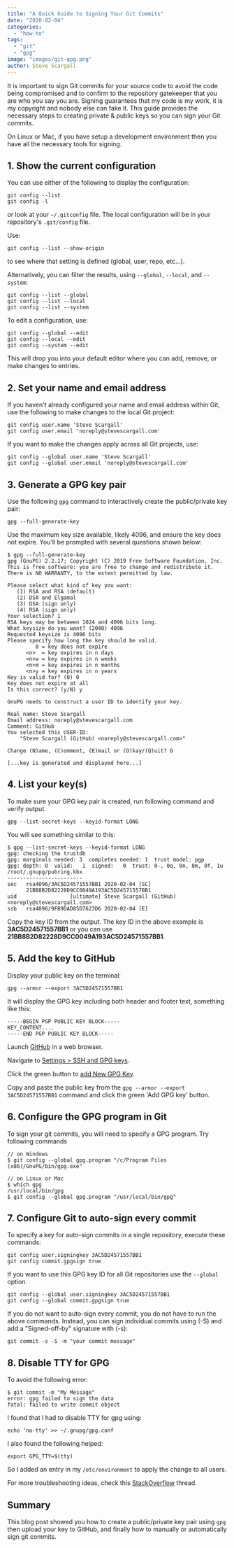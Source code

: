 ```yaml
---
title: "A Quick Guide to Signing Your Git Commits"
date: "2020-02-04"
categories: 
  - "how-to"
tags: 
  - "git"
  - "gpg"
image: "images/git-gpg.png"
author: Steve Scargall
---
```


It is important to sign Git commits for your source code to avoid the code being compromised and to confirm to the repository gatekeeper that you are who you say you are. Signing guarantees that my code is my work, it is my copyright and nobody else can fake it. This guide provides the necessary steps to creating private & public keys so you can sign your Git commits.

On Linux or Mac, if you have setup a development environment then you have all the necessary tools for signing.

## 1\. Show the current configuration

You can use either of the following to display the configuration:

```
git config --list
git config -l
```

or look at your `~/.gitconfig` file. The local configuration will be in your repository's `.git/config` file.

Use:

```
git config --list --show-origin
```

to see where that setting is defined (global, user, repo, etc...).

Alternatively, you can filter the results, using `--global`, `--local`, and `--system`:

```
git config --list --global
git config --list --local
git config --list --system
```

To edit a configuration, use:

```
git config --global --edit
git config --local --edit
git config --system --edit
```

This will drop you into your default editor where you can add, remove, or make changes to entries.

## 2\. Set your name and email address

If you haven't already configured your name and email address within Git, use the following to make changes to the local Git project:

```
git config user.name 'Steve Scargall'
git config user.email 'noreply@stevescargall.com'
```

If you want to make the changes apply across all Git projects, use:

```
git config --global user.name 'Steve Scargall'
git config --global user.email 'noreply@stevescargall.com'
```

## 3\. Generate a GPG key pair

Use the following `gpg` command to interactively create the public/private key pair:

```
gpg --full-generate-key
```

Use the maximum key size available, likely 4096, and ensure the key does not expire. You'll be prompted with several questions shown below:

```
$ gpg --full-generate-key
gpg (GnuPG) 2.2.17; Copyright (C) 2019 Free Software Foundation, Inc.
This is free software: you are free to change and redistribute it.
There is NO WARRANTY, to the extent permitted by law.

Please select what kind of key you want:
   (1) RSA and RSA (default)
   (2) DSA and Elgamal
   (3) DSA (sign only)
   (4) RSA (sign only)
Your selection? 1
RSA keys may be between 1024 and 4096 bits long.
What keysize do you want? (2048) 4096
Requested keysize is 4096 bits
Please specify how long the key should be valid.
         0 = key does not expire
      <n>  = key expires in n days
      <n>w = key expires in n weeks
      <n>m = key expires in n months
      <n>y = key expires in n years
Key is valid for? (0) 0
Key does not expire at all
Is this correct? (y/N) y

GnuPG needs to construct a user ID to identify your key.

Real name: Steve Scargall
Email address: noreply@stevescargall.com
Comment: GitHub
You selected this USER-ID:
    "Steve Scargall (GitHub) <noreply@stevescargall.com>"

Change (N)ame, (C)omment, (E)mail or (O)kay/(Q)uit? O

[...key is generated and displayed here...]
```

## 4\. List your key(s)

To make sure your GPG key pair is created, run following command and verify output.

```
gpg --list-secret-keys --keyid-format LONG
```

You will see something similar to this:

```
$ gpg --list-secret-keys --keyid-format LONG
gpg: checking the trustdb
gpg: marginals needed: 3  completes needed: 1  trust model: pgp
gpg: depth: 0  valid:   1  signed:   0  trust: 0-, 0q, 0n, 0m, 0f, 1u
/root/.gnupg/pubring.kbx
------------------------
sec   rsa4096/3AC5D24571557BB1 2020-02-04 [SC]
      21BB8B2D82228D9CC0049A193AC5D24571557BB1
uid                 [ultimate] Steve Scargall (GitHub) <noreply@stevescargall.com>
ssb   rsa4096/9FB9DAD85D7623D6 2020-02-04 [E]
```

Copy the key ID from the output. The key ID in the above example is **3AC5D24571557BB1** or you can use **21BB8B2D82228D9CC0049A193AC5D24571557BB1**.

## 5\. Add the key to GitHub

Display your public key on the terminal:

```
gpg --armor --export 3AC5D24571557BB1
```

It will display the GPG key including both header and footer text, something like this:

```
-----BEGIN PGP PUBLIC KEY BLOCK-----
KEY_CONTENT....
-----END PGP PUBLIC KEY BLOCK-----
```

Launch [GitHub](https://github.com/) in a web browser.

Navigate to [Settings > SSH and GPG keys](https://github.com/settings/keys).

Click the green button to [add New GPG Key](https://github.com/settings/gpg/new).

Copy and paste the public key from the `gpg --armor --export 3AC5D24571557BB1` command and click the green 'Add GPG key' button.

## 6\. Configure the GPG program in Git

To sign your git commits, you will need to specify a GPG program. Try following commands

```
// on Windows
$ git config --global gpg.program "/c/Program Files (x86)/GnuPG/bin/gpg.exe"

// on Linux or Mac
$ which gpg
/usr/local/bin/gpg
$ git config --global gpg.program "/usr/local/bin/gpg"
```

## 7\. Configure Git to auto-sign every commit

To specify a key for auto-sign commits in a single repository, execute these commands:

```
git config user.signingkey 3AC5D24571557BB1 
git config commit.gpgsign true
```

If you want to use this GPG key ID for all Git repositories use the `--global` option.

```
git config --global user.signingkey 3AC5D24571557BB1 
git config --global commit.gpgsign true
```

If you do not want to auto-sign every commit, you do not have to run the above commands. Instead, you can sign individual commits using (-S) and add a "Signed-off-by" signature with (-s):

```
git commit -s -S -m "your commit message"
```

## 8\. Disable TTY for GPG

To avoid the following error:

```
$ git commit -m "My Message"
error: gpg failed to sign the data
fatal: failed to write commit object
```

I found that I had to disable TTY for gpg using:

```
echo 'no-tty' >> ~/.gnupg/gpg.conf
```

I also found the following helped:

```
export GPG_TTY=$(tty)
```

So I added an entry in my `/etc/environment` to apply the change to all users.

For more troubleshooting ideas, check this [StackOverflow](https://stackoverflow.com/questions/39494631/gpg-failed-to-sign-the-data-fatal-failed-to-write-commit-object-git-2-10-0) thread.

## Summary

This blog post showed you how to create a public/private key pair using `gpg` then upload your key to GitHub, and finally how to manually or automatically sign git commits.
